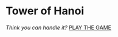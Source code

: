 # Tower of Hanoi

*Think you can handle it?*
[PLAY THE GAME](http://paulgoblin.github.io/towerOfHanoi)
